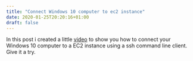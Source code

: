 ```yaml
---
title: "Connect Windows 10 computer to ec2 instance"
date: 2020-01-25T20:20:16+01:00
draft: false
---
```


In this post i created a little [video](https://youtu.be/M5C80jYrhEU) to show you how to connect your Windows 10 computer to a EC2 instance using a ssh command line client. Give it a try.

